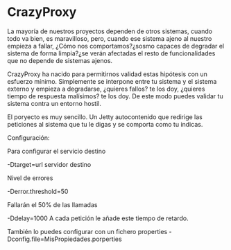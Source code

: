 # CrazyProxy

La mayoría de nuestros proyectos dependen de otros sistemas, cuando todo va bien, es maravilloso, pero, cuando ese sistema ajeno al nuestro empieza a fallar, ¿Cómo nos comportamos?¿sosmo capaces de degradar el sistema de forma limpia?¿se verán afectadas el resto de funcionalidades que no depende de sistemas ajenos.

CrazyProxy ha nacido para permitirnos validad estas hipótesis con un esfuerzo mínimo. Simplemente se interpone entre tu sistema y el sistema externo y empieza a degradarse, ¿quieres fallos? te los doy, ¿quieres tiempo de respuesta malísimos? te los doy.
De este modo puedes validar tu sistema contra un entorno hostil.

El poryecto es muy sencillo. Un Jetty autocontenido que redirige las peticiones al sistema que tu le digas y se comporta como tu indicas.

Configuración:

Para configurar el servicio destino

-Dtarget=url servidor destino

Nivel de errores

-Derror.threshold=50

Fallarán el 50% de las llamadas

-Ddelay=1000
A cada petición le añade este tiempo de retardo.

También lo puedes configurar con un fichero properties
-Dconfig.file=MisPropiedades.porperties 